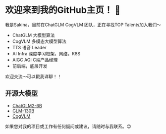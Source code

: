 # 欢迎来到我的GitHub主页！ 👋

我是Sakina，目前在ChatGLM CogVLM 团队，正在寻找TOP Talents加入我们～
- ChatGLM 大模型算法
- CogVLM 多模态大模型算法
- TTS 语音 Leader
- AI Infra 深度学习框架，网络，K8S
- AIGC AGI C端产品经理
- 前后端，底层开发

欢迎交流～可以戳我详聊！！

## 开源大模型

- [ChatGLM2-6B](https://github.com/THUDM/ChatGLM2-6B)
- [GLM-130B](https://github.com/THUDM/GLM-130B)
- [CogVLM](https://github.com/THUDM/CogVLM)

如果您对我的项目或工作有任何疑问或建议，请随时与我联系。😊
